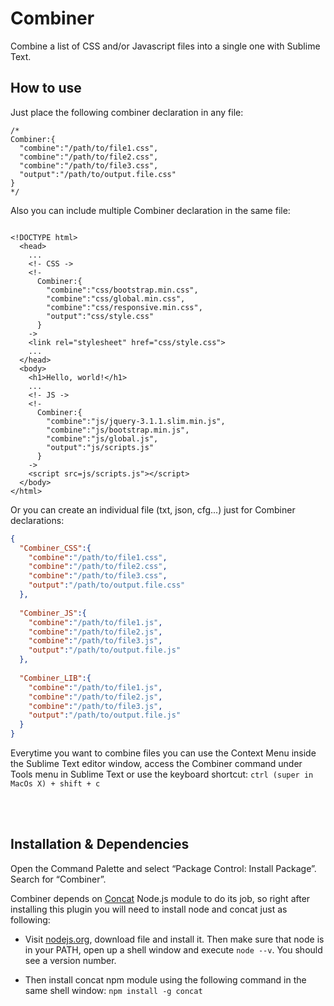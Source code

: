 # Combiner
Combine a list of CSS and/or Javascript files into a single one with Sublime Text.


## How to use
Just place the following combiner declaration in any file:

```
/*
Combiner:{
  "combine":"/path/to/file1.css",
  "combine":"/path/to/file2.css",
  "combine":"/path/to/file3.css",
  "output":"/path/to/output.file.css"
}
*/
```

Also you can include multiple Combiner declaration in the same file:

```

<!DOCTYPE html>
  <head>
    ...
    <!- CSS ->  
    <!-
      Combiner:{
        "combine":"css/bootstrap.min.css",
        "combine":"css/global.min.css",
        "combine":"css/responsive.min.css",
        "output":"css/style.css"
      }
    ->
    <link rel="stylesheet" href="css/style.css">
    ...
  </head>
  <body>
    <h1>Hello, world!</h1>
    ...
    <!- JS ->
    <!-
      Combiner:{
        "combine":"js/jquery-3.1.1.slim.min.js",
        "combine":"js/bootstrap.min.js",
        "combine":"js/global.js",
        "output":"js/scripts.js"
      }
    ->
    <script src=js/scripts.js"></script>
  </body>
</html>

```

Or you can create an individual file (txt, json, cfg...) just for Combiner declarations:

```json
{
  "Combiner_CSS":{
    "combine":"/path/to/file1.css",
    "combine":"/path/to/file2.css",
    "combine":"/path/to/file3.css",
    "output":"/path/to/output.file.css"
  },
  
  "Combiner_JS":{
    "combine":"/path/to/file1.js",
    "combine":"/path/to/file2.js",
    "combine":"/path/to/file3.js",
    "output":"/path/to/output.file.js"
  },
  
  "Combiner_LIB":{
    "combine":"/path/to/file1.js",
    "combine":"/path/to/file2.js",
    "combine":"/path/to/file3.js",
    "output":"/path/to/output.file.js"
  }
}

```

Everytime you want to combine files you can use the Context Menu inside the Sublime Text editor window, access the Combiner command under Tools menu in Sublime Text or use the keyboard shortcut: `ctrl (super in MacOs X) + shift + c`

<br><br>

## Installation & Dependencies
Open the Command Palette and select “Package Control: Install Package”. Search for “Combiner”.

Combiner depends on [Concat](https://github.com/gko/concat) Node.js module to do its job, so right after installing this plugin you will need to install node and concat just as following:

- Visit [nodejs.org](https://nodejs.org/), download file and install it. Then make sure that node is in your PATH, open up a shell window and execute `node --v`. You should see a version number.
  
- Then install concat npm module using the following command in the same shell window: `npm install -g concat`
